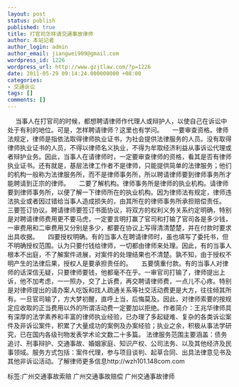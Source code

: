 ```yaml
---
layout: post
status: publish
published: true
title: 打官司怎样请交通事故律师
author: 本站记者
author_login: admin
author_email: jiangwei909@gmail.com
wordpress_id: 1226
wordpress_url: http://www.gzjtlaw.com/?p=1226
date: 2011-05-29 09:14:24.000000000 +08:00
categories:
- 交通诉讼
tags: []
comments: []
---
```

　 当事人在打官司的时候，都想聘请律师作代理人或辩护人，以使自己在诉讼中处于有利的地位。可是，怎样聘请律师？这里也有学问。　　一要审查资格。律师法规定，律师是指依法取得律师执业证书，为社会提供法律服务的人员。没有取得律师执业证书的人员，不得以律师名义执业，不得为牟取经济利益从事诉讼代理或者辩护业务。因此，当事人在请律师时，一定要审查律师的资格，看其是否有律师执业证书。还有就是，基层法律工作者不是律师，只能提供简单的法律服务；他们的机构一般称为法律服务所，而不是律师事务所，所以聘请律师要到律师事务所才能聘请到正宗的律师。　　二要了解机构。律师事务所是律师的执业机构。请律师要到律师事务所，以便了解一下律师所在的执业机构。因为律师法有规定，律师违法执业或者因过错给当事人造成损失的，由其所在的律师事务所承担赔偿责任。　　三要签订协议。聘请律师要签订书面协议，将双方的权利义务关系约定明确，特别是对聘请律师费用更不要马虎，一定要言明打赢了官司和打输了官司各是多少钱，一审费用和二审费用又分别是多少，都要在协议上写得清清楚楚，并在付款时要求出具收据。　　四要授权明确。有的当事人在聘请律师时，虽也填写了委托书，但不明确授权范围。认为只要付钱给律师，一切都由律师来处理。因此，有的当事人根本不出庭，不了解案件进展，对案件的处理结果也不清楚。孰不知，由于授权不明产生的法律后果，授权人是要承担责任的。　　五要慎重付款。有的当事人对律师的话深信无疑，只要律师要钱，他都毫不在乎。一审官司打输了，律师提出上诉，他不加考虑，一一照办，交了上诉费，再交聘请律师费，一点儿不心疼。特别是对律师提出的请办案人吃饭和找人疏通关系等社交活动费更是大方，往往倾其所有。一旦官司输了，方大梦初醒，直呼上当，后悔莫及。因此，对律师索要的按规定应收取的正当费用以外的所谓活动费一定要加以拒绝。作者简介：王兆华律师具有深厚的法学素养和丰富的律师执业经验，已办理了多起疑难、复杂的各类诉讼案件及非诉讼案件，积累了大量成功的案例及办案经验；执业之余，积极从事法学研究，已在国内各级刊物发表学术论文数二十多篇。 法律服务范围主要涵盖：债务追讨、刑事辩护、交通事故、婚姻家庭、知识产权、公司法务、以及其他经济及民事领域。服务方式包括：案件代理，参与项目谈判、起草合同、出具法律意见书及其他非诉讼活动。了解律师更多信息http:&#47;&#47;wzh101.148com.com  标签:广州交通事故索赔 广州交通事故赔偿 广州交通事故律师
